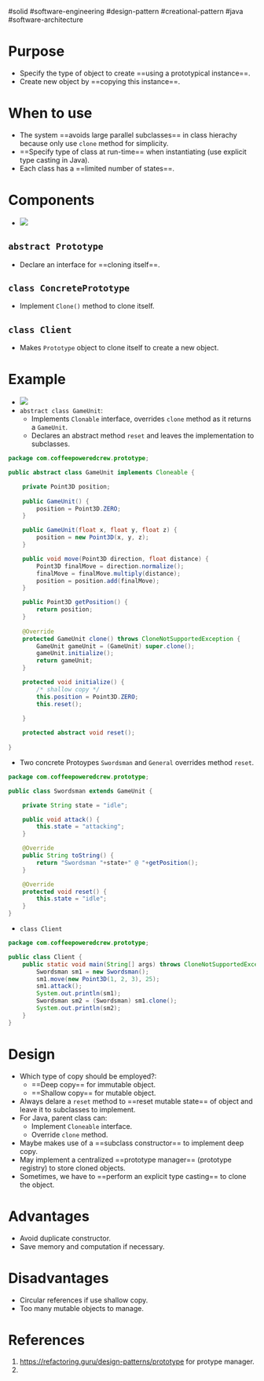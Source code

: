#solid #software-engineering #design-pattern #creational-pattern #java  #software-architecture 

# Purpose
- Specify the type of object to create ==using a prototypical instance==.
- Create new object by ==copying this instance==.

# When to use
- The system ==avoids large parallel subclasses== in class hierachy because only use `clone` method for simplicity.
- ==Specify type of class at run-time== when instantiating (use explicit type casting in Java).
- Each class has a ==limited number of states==.
# Components
- ![](Pasted%20image%2020240604153209.png)
## `abstract Prototype`
- Declare an interface for ==cloning itself==.
## `class ConcretePrototype`
- Implement `Clone()` method to clone itself.
## `class Client`
- Makes `Prototype` object to clone itself to create a new object.

# Example
- ![](Pasted%20image%2020240604183258.png)
- `abstract class GameUnit`:
	- Implements `Clonable` interface, overrides `clone` method as it returns a `GameUnit`. 
	- Declares an abstract method `reset` and leaves the implementation to subclasses.
```Java
package com.coffeepoweredcrew.prototype;

public abstract class GameUnit implements Cloneable {

	private Point3D position;
	
	public GameUnit() {
		position = Point3D.ZERO;
	}

	public GameUnit(float x, float y, float z) {
		position = new Point3D(x, y, z);
	}

	public void move(Point3D direction, float distance) {
		Point3D finalMove = direction.normalize();
		finalMove = finalMove.multiply(distance);
		position = position.add(finalMove);
	}

	public Point3D getPosition() {
		return position;
	}
	
	@Override
	protected GameUnit clone() throws CloneNotSupportedException {
		GameUnit gameUnit = (GameUnit) super.clone();
		gameUnit.initialize();
		return gameUnit;
	}

	protected void initialize() {
		/* shallow copy */
		this.position = Point3D.ZERO;
		this.reset();
		
	}

	protected abstract void reset();
	
}
```
- Two concrete Protoypes `Swordsman` and `General` overrides method `reset`.
```Java
package com.coffeepoweredcrew.prototype;

public class Swordsman extends GameUnit {

	private String state = "idle";

	public void attack() {
		this.state = "attacking";
	}

	@Override
	public String toString() {
		return "Swordsman "+state+" @ "+getPosition();
	}

	@Override
	protected void reset() {
		this.state = "idle";
	}
}
```
- `class Client`
```Java
package com.coffeepoweredcrew.prototype;

public class Client {
	public static void main(String[] args) throws CloneNotSupportedException {
		Swordsman sm1 = new Swordsman();
		sm1.move(new Point3D(1, 2, 3), 25);
		sm1.attack();
		System.out.println(sm1);
		Swordsman sm2 = (Swordsman) sm1.clone();
		System.out.println(sm2);
	}
}
```
# Design
- Which type of copy should be employed?:
	- ==Deep copy== for immutable object.
	- ==Shallow copy== for mutable object.
- Always delare a `reset` method to ==reset mutable state== of object and leave it to subclasses to implement.
- For Java, parent class can:
	- Implement `Cloneable` interface.
	- Override `clone` method.
- Maybe makes use of a ==subclass constructor== to implement deep copy.
- May implement a centralized ==prototype manager== (prototype registry) to store cloned objects.
- Sometimes, we have to ==perform an explicit type casting== to clone the object.
# Advantages
- Avoid duplicate constructor.
- Save memory and computation if necessary.
# Disadvantages
- Circular references if use shallow copy.
- Too many mutable objects to manage.
# References
1. https://refactoring.guru/design-patterns/prototype for protype manager.
2. 
